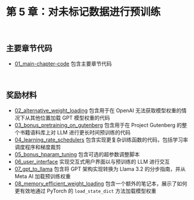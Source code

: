 # 第 5 章：对未标记数据进行预训练

&nbsp;
## 主要章节代码

- [01_main-chapter-code](01_main-chapter-code/README.zh.md) 包含主要章节代码

&nbsp;
## 奖励材料

- [02_alternative_weight_loading](02_alternative_weight_loading/README.zh.md) 包含用于在 OpenAI 无法获取模型权重的情况下从其他位置加载 GPT 模型权重的代码
- [03_bonus_pretraining_on_gutenberg](03_bonus_pretraining_on_gutenberg/README.zh.md) 包含用于在 Project Gutenberg 的整个书籍语料库上对 LLM 进行更长时间预训练的代码
- [04_learning_rate_schedulers](04_learning_rate_schedulers/README.zh.md) 包含实现更复杂训练函数的代码，包括学习率调度程序和梯度裁剪
- [05_bonus_hparam_tuning](05_bonus_hparam_tuning/README.zh.md) 包含可选的超参数调整脚本
- [06_user_interface](06_user_interface/README.zh.md) 实现交互式用户界面以与预训练的 LLM 进行交互
- [07_gpt_to_llama](07_gpt_to_llama/README.zh.md) 包含将 GPT 架构实现转换为 Llama 3.2 的分步指南，并从 Meta AI 加载预训练权重
- [08_memory_efficient_weight_loading](08_memory_efficient_weight_loading/README.zh.md) 包含一个额外的笔记本，展示了如何更有效地通过 PyTorch 的 `load_state_dict` 方法加载模型权重